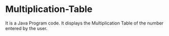 # Multiplication-Table
It is a Java Program code. It displays the Multiplication Table of the number entered by the user.
